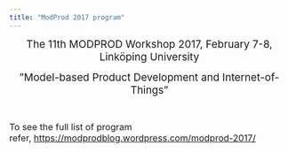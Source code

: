 ```yaml
---
title: "ModProd 2017 program"
---
```

<p style="text-align: center;">
  <span style="font-size: 14pt;">The 11th MODPROD Workshop 2017, February 7-8, Linköping University</span>
</p>

<p style="text-align: center;">
  <span style="font-size: 14pt;">”Model-based Product Development and Internet-of-Things”</span>
</p>

&nbsp;

<span style="font-size: 12pt;">To see the full list of program refer,&nbsp;<a href="https://modprodblog.wordpress.com/modprod-2017/">https://modprodblog.wordpress.com/modprod-2017/</a></span>